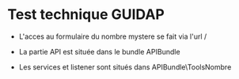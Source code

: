 Test technique GUIDAP
========================


  * L'acces au formulaire du nombre mystere se fait via l'url /

  * La partie API est située dans le bundle APIBundle

  * Les services et listener sont situés dans APIBundle\ToolsNombre

